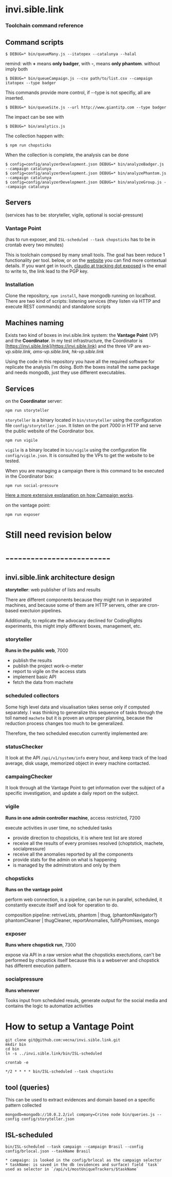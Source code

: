 # invi.sible.link
### Toolchain command reference

## Command scripts

    $ DEBUG=* bin/queueMany.js --itatopex --catalunya --halal

remind: with **+** means **only badger**, with **-**, means **only phantom**. without imply both

    $ DEBUG=* bin/queueCampaign.js --csv path/to/list.csv --campaign itatopex --type badger

This commands provide more control, if --type is not specifiy, all are inserted.

    $ DEBUG=* bin/queueSite.js --url http://www.giantitp.com --type badger

The impact can be see with

    $ DEBUG=* bin/analytics.js

The collection happen with:

    $ npm run chopsticks

When the collection is complete, the analysis can be done
    
    $ config=config/analyzerDevelopment.json DEBUG=* bin/analyzeBadger.js --campaign catalunya
    $ config=config/analyzerDevelopment.json DEBUG=* bin/analyzePhantom.js --campaign catalunya
    $ config=config/analyzerDevelopment.json DEBUG=* bin/analyzeGroup.js --campaign catalunya

## Servers

(services has to be: storyteller, vigile, optional is social-pressure)

### Vantage Point

(has to run exposer, and `ISL-scheduled --task chopsticks` has to be in crontab every two minutes)

This is toolchain compsed by many small tools. The goal has been reduce 1 functionality per tool. below, or on the [website](https://invi.sible.link) you can find more contextual details. If you want get in touch, [claudio at tracking dot exposed](keybase.io/vecna) is the email to write to, the link lead to the PGP key.

### Installation

Clone the repository, `npm install`, have mongodb running on localhost.
There are two kind of scripts: listening services (they listen via HTTP and execute REST commands) and standalone scripts

## Machines naming

Exists two kind of boxes in invi.sible.link system: the **Vantage Point** (VP) and the **Coordinator**. In my test infrastructure, the Coordinator is [https://invi.sible.link](https://invi.sible.link) and the three VP are *ws-vp.sible.link, ams-vp.sible.link, hk-vp.sible.link*

Using the code in this repository you have all the required software for replicate the analysis I'm doing. Both the boxes install the same package and needs mongodb, just they use different executables.

## Services

on the **Coordinator** server:

    npm run storyteller

`storyteller` is a binary located in `bin/storyteller` using the configuration file `config/storyteller.json`. It listen on the port 7000 in HTTP and serve the public website of the Coordinator box.

    npm run vigile

`vigile` is a binary located in `bin/vigile` using the configuration file `config/vigile.json`. It is consulted by the VPs to get the website to be tested.

When you are managing a campaign there is this command to be executed in the Coordinator box:

    npm run social-pressure

[Here a more extensive explanation on how Campaign works](tree/master/campaigns).

on the vantage point:

    npm run exposer


# Still need revision below
# -------------------------

## invi.sible.link architecture design

**storyteller**: web publisher of lists and results

There are different components because they might run in separated
machines, and because some of them are HTTP servers, other are cron-based
exectuion pipelines.

Additionally, to replicate the advocacy declined for CodingRights 
experiments, this might imply different boxes, management, etc.

### storyteller

**Runs in the public web**, 7000

 * publish the results
 * publish the project work-o-meter
 * report to vigile on the access stats
 * implement basic API
 * fetch the data from machete

### scheduled collectors 

Some high level data and visualisation takes sense only if computed separately.
I was thinking to generalize this sequence of tasks through the toll named
`machete` but it is proven an unproper planning, because the reduction process
changes too much to be generalized.

Therefore, the two scheduled execution currently implemented are:

### statusChecker

It look at the API `/api/v1/system/info` every hour, and keep track of the
load average, disk usage, memorized object in every machine contacted.

### campaingChecker

It look through all the Vantage Point to get information over the subject
of a specific investigation, and update a daily report on the subject.


### vigile

**Runs in one admin controller machine**, access restricted, 7200

execute activities in user time, no scheduled tasks

  * provide direction to chopsticks, it is where test list are stored
  * receive all the results of every promises resolved (choptstick, machete, socialpressure)
  * receive all the anomalies reported by all the components
  * provide stats for the admin on what is happening
  * is managed by the adminstrators and only by them

### chopsticks

**Runs on the vantage point**

perform web connection, is a pipeline, can be run in parallel, scheduled,
it constantly execute itself and look for operation to do.

composition pipeline:
  retriveLists,
    phantom | thug,
    (phantomNavigator?)
    phantomCleaner | thugCleaner,
    reportAnomalies,
    fullifyPromises,
    mongo


### exposer

**Runs where chopstick run**, 7300

expose via API in a raw version what the chopsticks exectutions, can't
be performed by chopstick itself because this is a webserver and chopstick
has different execution pattern.

### socialpressure

**Runs whenever**

Tooks input from scheduled resuls, generate output for the social media and
contains the logic to automatize activities

# How to setup a Vantage Point

```
git clone git@github.com:vecna/invi.sible.link.git
mkdir bin 
cd bin
ln -s ../invi.sible.link/bin/ISL-scheduled 

crontab -e

*/2 * * * * bin/ISL-scheduled --task chopsticks
```

## tool (queries)

This can be used to extract evidences and domain based on a specific pattern collected

    mongodb=mongodb://10.0.2.2/ivl company=Criteo node bin/queries.js --config config/storyteller.json 

## ISL-scheduled

```
bin/ISL-scheduled --task campaign --campaign Brasil --config config/brlocal.json --taskName Brasil
```

    * campaign: is looked in the config/brlocal as the campaign selector
    * taskName: is saved in the db (evidences and surface) field `task` used as selector in `/api/v1/mostUniqueTrackers/$taskName`
